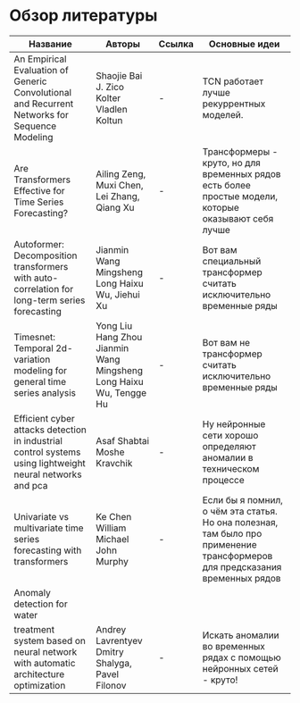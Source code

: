 # Обзор литературы

| Название | Авторы   | Ссылка   | Основные идеи   |
|----------|----------|----------|----------|
|An Empirical Evaluation of Generic Convolutional and Recurrent Networks for Sequence Modeling      | Shaojie Bai  J. Zico Kolter  Vladlen Koltun | - | TCN работает лучше рекуррентных моделей. |
|Are Transformers Effective for Time Series Forecasting? | Ailing Zeng, Muxi Chen, Lei Zhang, Qiang Xu| - | Трансформеры - круто, но для временных рядов есть более простые модели, которые оказывают себя лучше|
|Autoformer: Decomposition transformers with auto-correlation for long-term series forecasting | Jianmin Wang Mingsheng Long Haixu Wu, Jiehui Xu | - | Вот вам специальный трансформер считать исключительно временные ряды |
|Timesnet: Temporal 2d-variation modeling for general time series analysis|Yong Liu Hang Zhou Jianmin Wang Mingsheng Long Haixu Wu, Tengge Hu | -| Вот вам не трансформер считать исключительно временные ряды|
| Efficient cyber attacks detection in industrial control systems using lightweight neural networks and pca | Asaf Shabtai Moshe Kravchik | - | Ну нейронные сети хорошо определяют аномалии в техническом процессе|
|Univariate vs multivariate time series forecasting with transformers | Ke Chen William Michael John Murphy| - | Если бы я помнил, о чём эта статья. Но она полезная, там было про применение трансформеров для предсказания временных рядов|
|Anomaly detection for water
treatment system based on neural network with automatic architecture optimization|Andrey Lavrentyev Dmitry Shalyga, Pavel Filonov|-|Искать аномалии во временных рядах с помощью нейронных сетей - круто!|
